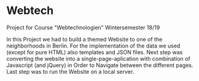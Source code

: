 # Webtech
Project for Course "Webtechnologien" Wintersemester 18/19

In this Project we had to build a themed Website to one of the neighborhoods in Berlin.
For the implementation of the data we used (except for pure HTML) also templates and JSON files.
Next step was converting the website into a single-page-aplication with combination of Javascript (and jQuery)
in Order to Navigate between the different pages.
Last step was to run the Website on a local server.
 
